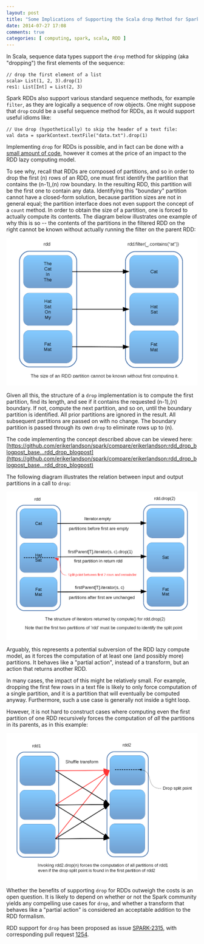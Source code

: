 ```yaml
---
layout: post
title: "Some Implications of Supporting the Scala drop Method for Spark RDDs"
date: 2014-07-27 17:08
comments: true
categories: [ computing, spark, scala, RDD ]
---
```

In Scala, sequence data types support the `drop` method for skipping (aka "dropping") the first elements of the sequence:

    // drop the first element of a list
    scala> List(1, 2, 3).drop(1)
    res1: List[Int] = List(2, 3)

Spark RDDs also support various standard sequence methods, for example `filter`, as they are logically a sequence of row objects.  One might suppose that `drop` could be a useful sequence method for RDDs, as it would support useful idioms like:

    // Use drop (hypothetically) to skip the header of a text file:
    val data = sparkContext.textFile("data.txt").drop(1)

Implementing `drop` for RDDs is possible, and in fact can be done with a [small amount of code](https://github.com/erikerlandson/spark/compare/erikerlandson:rdd_drop_blogpost_base...rdd_drop_blogpost), however it comes at the price of an impact to the RDD lazy computing model. 

To see why, recall that RDDs are composed of partitions, and so in order to drop the first (n) rows of an RDD, one must first identify the partition that contains the (n-1),(n) row boundary.  In the resulting RDD, this partition will be the first one to contain any data.  Identifying this "boundary" partition cannot have a closed-form solution, because partition sizes are not in general equal;  the partition interface does not even support the concept of a `count` method.  In order to obtain the size of a partition, one is forced to actually compute its contents.  The diagram below illustrates one example of why this is so -- the contents of the partitions in the filtered RDD on the right cannot be known without actually running the filter on the parent RDD:

![image](/assets/images/rdd_drop/rdd-drop-1.png)


Given all this, the structure of a `drop` implementation is to compute the first partition, find its length, and see if it contains the requested (n-1),(n) boundary.  If not, compute the next partition, and so on, until the boundary partition is identified.  All prior partitions are ignored in the result.  All subsequent partitions are passed on with no change.  The boundary partition is passed through its own `drop` to eliminate rows up to (n).  

The code implementing the concept described above can be viewed here:
[https://github.com/erikerlandson/spark/compare/erikerlandson:rdd_drop_blogpost_base...rdd_drop_blogpost](https://github.com/erikerlandson/spark/compare/erikerlandson:rdd_drop_blogpost_base...rdd_drop_blogpost)

The following diagram illustrates the relation between input and output partitions in a call to `drop`:

![image](/assets/images/rdd_drop/rdd-drop-2.png)


Arguably, this represents a potential subversion of the RDD lazy compute model, as it forces the computation of at least one (and possibly more) partitions.  It behaves like a "partial action", instead of a transform, but an action that returns another RDD.

In many cases, the impact of this might be relatively small.  For example, dropping the first few rows in a text file is likely to only force computation of a single partition, and it is a partition that will eventually be computed anyway.  Furthermore, such a use case is generally not inside a tight loop.

However, it is not hard to construct cases where computing even the first partition of one RDD recursively forces the computation of *all* the partitions in its parents, as in this example:

![image](/assets/images/rdd_drop/rdd-drop-3.png)


Whether the benefits of supporting `drop` for RDDs outweigh the costs is an open question.  It is likely to depend on whether or not the Spark community yields any compelling use cases for `drop`, and whether a transform that behaves like a "partial action" is considered an acceptable addition to the RDD formalism.

RDD support for `drop` has been proposed as issue [SPARK-2315](https://issues.apache.org/jira/browse/SPARK-2315), with corresponding pull request [1254](https://github.com/apache/spark/pull/1254/).
